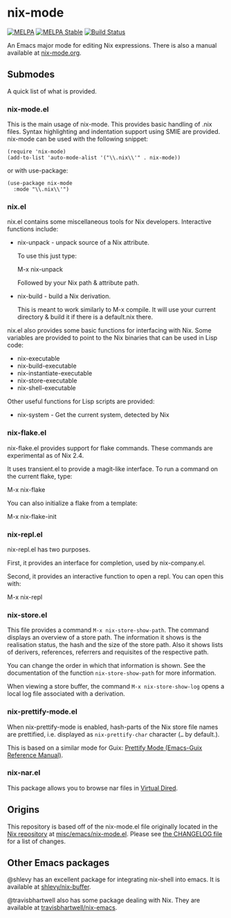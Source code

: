 # nix-mode

[![MELPA](https://melpa.org/packages/nix-mode-badge.svg)](https://melpa.org/#/nix-mode)
[![MELPA Stable](https://stable.melpa.org/packages/nix-mode-badge.svg)](https://stable.melpa.org/#/nix-mode)
[![Build Status](https://travis-ci.com/NixOS/nix-mode.svg?branch=master)](https://travis-ci.com/NixOS/nix-mode)

An Emacs major mode for editing Nix expressions. There is also a
manual available at [nix-mode.org](./nix-mode.org).

## Submodes

A quick list of what is provided.

### nix-mode.el

This is the main usage of nix-mode. This provides basic handling of
.nix files. Syntax highlighting and indentation support using SMIE are
provided. nix-mode can be used with the following snippet:

~~~
(require 'nix-mode)
(add-to-list 'auto-mode-alist '("\\.nix\\'" . nix-mode))
~~~

or with use-package:

~~~
(use-package nix-mode
  :mode "\\.nix\\'")
~~~

### nix.el

nix.el contains some miscellaneous tools for Nix developers.
Interactive functions include:

- nix-unpack - unpack source of a Nix attribute.

  To use this just type:

  M-x nix-unpack<RET>

  Followed by your Nix path & attribute path.

- nix-build - build a Nix derivation.

  This is meant to work similarly to M-x compile. It will use your
  current directory & build it if there is a default.nix there.

nix.el also provides some basic functions for interfacing with Nix.
Some variables are provided to point to the Nix binaries that can be
used in Lisp code:

- nix-executable
- nix-build-executable
- nix-instantiate-executable
- nix-store-executable
- nix-shell-executable

Other useful functions for Lisp scripts are provided:

- nix-system - Get the current system, detected by Nix

### nix-flake.el

nix-flake.el provides support for flake commands.
These commands are experimental as of Nix 2.4.

It uses transient.el to provide a magit-like interface.
To run a command on the current flake, type:

M-x nix-flake<RET>

You can also initialize a flake from a template:

M-x nix-flake-init<RET>

### nix-repl.el

nix-repl.el has two purposes.

First, it provides an interface for completion, used by nix-company.el.

Second, it provides an interactive function to open a repl. You can
open this with:

M-x nix-repl<RET>

### nix-store.el

This file provides a command `M-x nix-store-show-path`. The command displays an
overview of a store path. The information it shows is the realisation status,
the hash and the size of the store path. Also it shows lists of derivers,
references, referrers and requisites of the respective path.

You can change the order in which that information is shown. See the
documentation of the function `nix-store-show-path` for more information.

When viewing a store buffer, the command `M-x nix-store-show-log`
opens a local log file associated with a derivation.

### nix-prettify-mode.el

When nix-prettify-mode is enabled, hash-parts of the Nix store file names are
prettified, i.e. displayed as `nix-prettify-char` character (`…` by default.).

This is based on a similar mode for Guix: [Prettify Mode (Emacs-Guix Reference Manual)](https://emacs-guix.gitlab.io/website/manual/0.4/html_node/Prettify-Mode.html).

### nix-nar.el

This package allows you to browse nar files in [Virtual Dired](https://www.gnu.org/software/emacs/manual/html_node/dired-x/Virtual-Dired.html).

## Origins

This repository is based off of the nix-mode.el file originally located in
the [Nix repository](https://github.com/NixOS/nix)
at
[misc/emacs/nix-mode.el](https://github.com/NixOS/nix/blob/master/misc/emacs/nix-mode.el).
Please see [the CHANGELOG file](https://github.com/NixOS/nix-mode/blob/master/CHANGELOG.md) for a list of changes.

## Other Emacs packages

@shlevy has an excellent package for integrating nix-shell into emacs. It is available at [shlevy/nix-buffer](https://github.com/shlevy/nix-buffer). 

@travisbhartwell also has some package dealing with Nix. They are available at [travisbhartwell/nix-emacs](https://github.com/travisbhartwell/nix-emacs).
